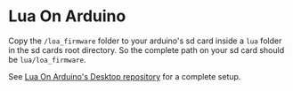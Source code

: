 # Lua On Arduino

Copy the `/loa_firmware` folder to your arduino's sd card inside a `lua` folder in the sd cards root directory.
So the complete path on your sd card should be `lua/loa_firmware`.

See [Lua On Arduino's Desktop repository](https://github.com/lua-on-arduino/desktop) for a complete setup.
